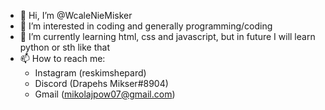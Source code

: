 - 👋 Hi, I’m @WcaleNieMisker
- 👀 I’m interested in coding and generally programming/coding
- 🌱 I’m currently learning html, css and javascript, but in future I will learn python or sth like that
- 📫 How to reach me:
    - Instagram (reskimshepard)
    - Discord (Drapehs Mikser#8904)
    - Gmail (mikolajpow07@gmail.com)
